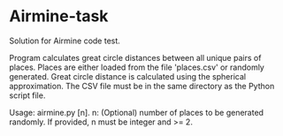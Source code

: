 # Airmine-task

Solution for Airmine code test.

Program calculates great circle distances between all unique pairs of places. Places are either
loaded from the file 'places.csv' or randomly generated. Great circle distance is calculated
using the spherical approximation. The CSV file must be in the same directory as the Python
script file.


Usage: airmine.py [n].
    n: (Optional) number of places to be generated randomly. If provided, n must be integer and >= 2.
